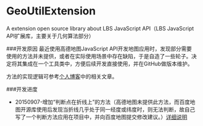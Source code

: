 # GeoUtilExtension
A extension open source library about LBS JavaScript API（LBS JavaScript API扩展库，主要关于几何算法部分）

###开发原因
最近使用高德地图JavaScript API开发地图应用时，发现部分需要使用的方法并未提供，或者在实际使用场景中存在缺陷，于是自造了一些轮子。决定将其集成在一个工具类中，方便后续开发直接使用，并在GitHub做版本维护。

方法的实现逻辑可参考[个人博客](http://honoka.cnblogs.com)中的相关文章。

###开发进度
 - 20150907-增加“判断点在折线上”的方法（高德地图未提供此方法，而百度地图开源库使用后发现当折线几乎处于同一经度或纬度时，则无法判断，故自己写了一个判断方法应用在项目中，并向百度地图提交修改建议。）[详细说明](http://www.cnblogs.com/honoka/p/4795889.html)
